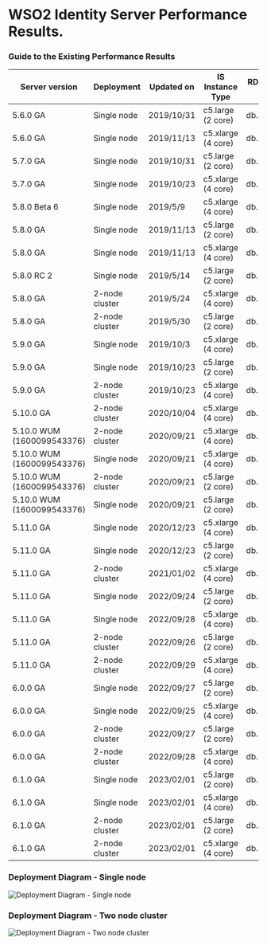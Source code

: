 # WSO2 Identity Server Performance Results.


### Guide to the Existing Performance Results
| Server version             | Deployment     | Updated on | IS Instance Type   | RDS Instance Type | JDK version | Link                                                                         |
|----------------------------|----------------|------------|--------------------|-------------------|-------------|------------------------------------------------------------------------------|
| 5.6.0 GA                   | Single node    | 2019/10/31 | c5.large (2 core)  | db.m4.xlarge      | JDK 8       | [:arrow_upper_right:](5.6.0/5.6.0_single-node_2-core.md)                     |
| 5.6.0 GA                   | Single node    | 2019/11/13 | c5.xlarge (4 core) | db.m4.xlarge      | JDK 8       | [:arrow_upper_right:](5.6.0/5.6.0_single-node_4-core.md)                     |
| 5.7.0 GA                   | Single node    | 2019/10/31 | c5.large (2 core)  | db.m4.xlarge      | JDK 8       | [:arrow_upper_right:](5.7.0/5.7.0_single-node_2-core.md)                     |
| 5.7.0 GA                   | Single node    | 2019/10/23 | c5.xlarge (4 core) | db.m4.xlarge      | JDK 8       | [:arrow_upper_right:](5.7.0/5.7.0_single-node_4-core.md)                     |
| 5.8.0 Beta 6               | Single node    | 2019/5/9   | c5.xlarge (4 core) | db.m4.xlarge      | JDK 8       | [:arrow_upper_right:](5.8.0/5.8.0-beta6_single-node_4-core.md)               |
| 5.8.0 GA                   | Single node    | 2019/11/13 | c5.large (2 core)  | db.m4.xlarge      | JDK 8       | [:arrow_upper_right:](5.8.0/5.8.0_single-node_2-core.md)                     |
| 5.8.0 GA                   | Single node    | 2019/11/13 | c5.xlarge (4 core) | db.m4.xlarge      | JDK 8       | [:arrow_upper_right:](5.8.0/5.8.0_single-node_4-core.md)                     |
| 5.8.0 RC 2                 | Single node    | 2019/5/14  | c5.large (2 core)  | db.m4.xlarge      | JDK 8       | [:arrow_upper_right:](5.8.0/5.8.0-rc2_single-node_2-core.md)                 |
| 5.8.0 GA                   | 2-node cluster | 2019/5/24  | c5.xlarge (4 core) | db.m4.xlarge      | JDK 8       | [:arrow_upper_right:](5.8.0/5.8.0_two-nodes_4-core.md)                       |
| 5.8.0 GA                   | 2-node cluster | 2019/5/30  | c5.large (2 core)  | db.m4.xlarge      | JDK 8       | [:arrow_upper_right:](5.8.0/5.8.0_two-nodes_2-core.md)                       |
| 5.9.0 GA                   | Single node    | 2019/10/3  | c5.xlarge (4 core) | db.m4.xlarge      | JDK 8       | [:arrow_upper_right:](5.9.0/5.9.0_single-node_4-core.md)                     |
| 5.9.0 GA                   | Single node    | 2019/10/23 | c5.large (2 core)  | db.m4.xlarge      | JDK 8       | [:arrow_upper_right:](5.9.0/5.9.0_single-node_2-core.md)                     |
| 5.9.0 GA                   | 2-node cluster | 2019/10/23 | c5.xlarge (4 core) | db.m4.xlarge      | JDK 8       | [:arrow_upper_right:](5.9.0/5.9.0_two-nodes_4-core.md)                       |
| 5.10.0 GA                  | 2-node cluster | 2020/10/04 | c5.xlarge (4 core) | db.m4.xlarge      | JDK 8       | [:arrow_upper_right:](5.10.0/5.10.0_two-nodes_4-core.md)                     |
| 5.10.0 WUM (1600099543376) | 2-node cluster | 2020/09/21 | c5.xlarge (4 core) | db.m4.xlarge      | JDK 8       | [:arrow_upper_right:](5.10.0/WUM/1600099543376/5.10.0_two-nodes_4-core.md)   |
| 5.10.0 WUM (1600099543376) | Single node    | 2020/09/21 | c5.xlarge (4 core) | db.m4.xlarge      | JDK 8       | [:arrow_upper_right:](5.10.0/WUM/1600099543376/5.10.0_single-node_4-core.md) |
| 5.10.0 WUM (1600099543376) | 2-node cluster | 2020/09/21 | c5.large (2 core)  | db.m4.xlarge      | JDK 8       | [:arrow_upper_right:](5.10.0/WUM/1600099543376/5.10.0_two-nodes_2-core.md)   |
| 5.10.0 WUM (1600099543376) | Single node    | 2020/09/21 | c5.large (2 core)  | db.m4.xlarge      | JDK 8       | [:arrow_upper_right:](5.10.0/WUM/1600099543376/5.10.0_single-node_2-core.md) |
| 5.11.0 GA                  | Single node    | 2020/12/23 | c5.xlarge (4 core) | db.m4.xlarge      | JDK 8       | [:arrow_upper_right:](5.11.0/jdk-8/5.11.0_single-node_4-core_jdk-8.md)       |
| 5.11.0 GA                  | Single node    | 2020/12/23 | c5.large (2 core)  | db.m4.xlarge      | JDK 8       | [:arrow_upper_right:](5.11.0/jdk-8/5.11.0_single-node_2-core_jdk-8.md)       |
| 5.11.0 GA                  | 2-node cluster | 2021/01/02 | c5.xlarge (4 core) | db.m4.xlarge      | JDK 8       | [:arrow_upper_right:](5.11.0/jdk-8/5.11.0_two-nodes_4-core_jdk-8.md)         |
| 5.11.0 GA                  | Single node    | 2022/09/24 | c5.large (2 core)  | db.m4.2xlarge     | JDK 11      | [:arrow_upper_right:](5.11.0/jdk-11/5.11.0_single-node_2-core_jdk-11.md)     |
| 5.11.0 GA                  | Single node    | 2022/09/28 | c5.xlarge (4 core) | db.m4.2xlarge     | JDK 11      | [:arrow_upper_right:](5.11.0/jdk-11/5.11.0_single-node_4-core_jdk-11.md)     |
| 5.11.0 GA                  | 2-node cluster | 2022/09/26 | c5.large (2 core)  | db.m4.2xlarge     | JDK 11      | [:arrow_upper_right:](5.11.0/jdk-11/5.11.0_two-node_2-core_jdk-11.md)        |
| 5.11.0 GA                  | 2-node cluster | 2022/09/29 | c5.xlarge (4 core) | db.m4.2xlarge     | JDK 11      | [:arrow_upper_right:](5.11.0/jdk-11/5.11.0_two-node_4-core_jdk-11.md)        |
| 6.0.0 GA                   | Single node    | 2022/09/27 | c5.large (2 core)  | db.m4.2xlarge     | JDK 11      | [:arrow_upper_right:](6.0.0/6.0.0_single-node_2-core_jdk-11.md)              |
| 6.0.0 GA                   | Single node    | 2022/09/25 | c5.xlarge (4 core) | db.m4.2xlarge     | JDK 11      | [:arrow_upper_right:](6.0.0/6.0.0_single-node_4-core_jdk-11.md)              |
| 6.0.0 GA                   | 2-node cluster | 2022/09/27 | c5.large (2 core)  | db.m4.2xlarge     | JDK 11      | [:arrow_upper_right:](6.0.0/6.0.0_two-node_2-core_jdk-11.md)                 |
| 6.0.0 GA                   | 2-node cluster | 2022/09/28 | c5.xlarge (4 core) | db.m4.2xlarge     | JDK 11      | [:arrow_upper_right:](6.0.0/6.0.0_two-node_4-core_jdk-11.md)                 |
| 6.1.0 GA                   | Single node    | 2023/02/01 | c5.large (2 core)  | db.m4.2xlarge     | JDK 11      | [:arrow_upper_right:](6.1.0/6.1.0_single-node_2-core_jdk-11.md)              |
| 6.1.0 GA                   | Single node    | 2023/02/01 | c5.xlarge (4 core) | db.m4.2xlarge     | JDK 11      | [:arrow_upper_right:](6.1.0/6.1.0_single-node_4-core_jdk-11.md)              |
| 6.1.0 GA                   | 2-node cluster | 2023/02/01 | c5.large (2 core)  | db.m4.2xlarge     | JDK 11      | [:arrow_upper_right:](6.1.0/6.1.0_two-node_2-core_jdk-11.md)                 |
| 6.1.0 GA                   | 2-node cluster | 2023/02/01 | c5.xlarge (4 core) | db.m4.2xlarge     | JDK 11      | [:arrow_upper_right:](6.1.0/6.1.0_two-node_4-core_jdk-11.md)                 |

### Deployment Diagram - Single node
![Deployment Diagram - Single node](https://github.com/wso2/performance-is/blob/master/common/images/deployment-diagram-singlenode.png)


### Deployment Diagram - Two node cluster
![Deployment Diagram - Two node cluster](https://github.com/wso2/performance-is/blob/master/common/images/deployment-diagram-twonode-cluster.png)
